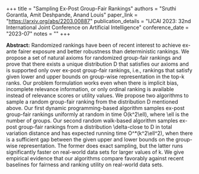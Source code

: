 +++
title = "Sampling Ex-Post Group-Fair Rankings"
authors = "Sruthi Gorantla, Amit Deshpande, Anand Louis"
paper_link = "https://arxiv.org/abs/2203.00887"
publication_details = "IJCAI 2023: 32nd International Joint Conference on Artificial Intelligence"
conference_date = "2023-07"
notes = ""
+++

<b>Abstract:</b>
Randomized rankings have been of recent interest to achieve ex-ante fairer exposure and better robustness than deterministic rankings. We propose a set of natural axioms for randomized group-fair rankings and prove that there exists a unique distribution D that satisfies our axioms and is supported only over ex-post group-fair rankings, i.e., rankings that satisfy given lower and upper bounds on group-wise representation in the top-k ranks. Our problem formulation works even when there is implicit bias, incomplete relevance information, or only ordinal ranking is available instead of relevance scores or utility values. 
We propose two algorithms to sample a random group-fair ranking from the distribution D mentioned above. Our first dynamic programming-based algorithm samples ex-post group-fair rankings uniformly at random in time O(k^2\ell), where \ell is the number of groups. Our second random walk-based algorithm samples ex-post group-fair rankings from a distribution \delta-close to D in total variation distance and has expected running time O^*(k^2\ell^2), when there is a sufficient gap between the given upper and lower bounds on the group-wise representation. The former does exact sampling, but the latter runs significantly faster on real-world data sets for larger values of k. We give empirical evidence that our algorithms compare favorably against recent baselines for fairness and ranking utility on real-world data sets.